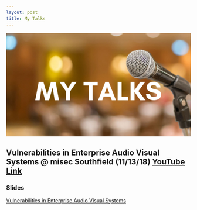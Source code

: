 ```yaml
---
layout: post
title: My Talks
---
```

![](https://github.com/AnthonyTippy/Images/blob/master/My%20Talks%20banner.png?raw=true)

## Vulnerabilities in Enterprise Audio Visual Systems @ misec Southfield (11/13/18) [YouTube Link](https://youtu.be/313lXH4IdFc) 


### Slides
[Vulnerabilities in Enterprise Audio Visual Systems](https://github.com/AnthonyTippy/Documents/blob/master/1.0%20-%20Vulnerabilities%20in%20Enterprise%20Conferencing%20Solutions%20.pdf?raw=true)


